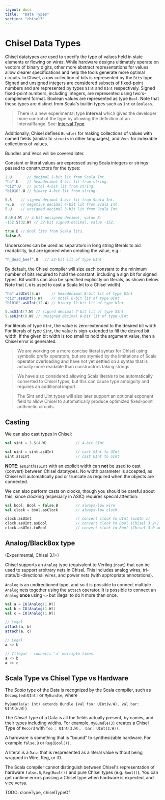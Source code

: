 ```yaml
---
layout: docs
title:  "Data Types"
section: "chisel3"
---
```


# Chisel Data Types

Chisel datatypes are used to specify the type of values held in state
elements or flowing on wires.  While hardware designs ultimately
operate on vectors of binary digits, other more abstract
representations for values allow clearer specifications and help the
tools generate more optimal circuits.  In Chisel, a raw collection of
bits is represented by the ```Bits``` type.  Signed and unsigned integers
are considered subsets of fixed-point numbers and are represented by
types ```SInt``` and ```UInt``` respectively. Signed fixed-point
numbers, including integers, are represented using two's-complement
format.  Boolean values are represented as type ```Bool```.  Note
that these types are distinct from Scala's builtin types such as
```Int``` or ```Boolean```.

> There is a new experimental type **Interval** which gives the developer more control of the type by allowing the definition of an IntervalRange.  See: [Interval Type](../appendix/experimental-features#interval-type)

Additionally, Chisel defines `Bundles` for making
collections of values with named fields (similar to ```structs``` in
other languages), and ```Vecs``` for indexable collections of
values.

Bundles and Vecs will be covered later.

Constant or literal values are expressed using Scala integers or
strings passed to constructors for the types:
```scala
1.U       // decimal 1-bit lit from Scala Int.
"ha".U    // hexadecimal 4-bit lit from string.
"o12".U   // octal 4-bit lit from string.
"b1010".U // binary 4-bit lit from string.

5.S    // signed decimal 4-bit lit from Scala Int.
-8.S   // negative decimal 4-bit lit from Scala Int.
5.U    // unsigned decimal 3-bit lit from Scala Int.

8.U(4.W) // 4-bit unsigned decimal, value 8.
-152.S(32.W) // 32-bit signed decimal, value -152.

true.B // Bool lits from Scala lits.
false.B
```
Underscores can be used as separators in long string literals to aid
readability, but are ignored when creating the value, e.g.:
```scala
"h_dead_beef".U   // 32-bit lit of type UInt
```

By default, the Chisel compiler will size each constant to the minimum
number of bits required to hold the constant, including a sign bit for
signed types. Bit widths can also be specified explicitly on
literals, as shown below. Note that (`.W` is used to cast a Scala Int
to a Chisel width)
```scala
"ha".asUInt(8.W)     // hexadecimal 8-bit lit of type UInt
"o12".asUInt(6.W)    // octal 6-bit lit of type UInt
"b1010".asUInt(12.W) // binary 12-bit lit of type UInt

5.asSInt(7.W) // signed decimal 7-bit lit of type SInt
5.asUInt(8.W) // unsigned decimal 8-bit lit of type UInt
```

For literals of type ```UInt```, the value is
zero-extended to the desired bit width.  For literals of type
```SInt```, the value is sign-extended to fill the desired bit width.
If the given bit width is too small to hold the argument value, then a
Chisel error is generated.

>We are working on a more concise literal syntax for Chisel using
symbolic prefix operators, but are stymied by the limitations of Scala
operator overloading and have not yet settled on a syntax that is
actually more readable than constructors taking strings.

>We have also considered allowing Scala literals to be automatically
converted to Chisel types, but this can cause type ambiguity and
requires an additional import.

>The SInt and UInt types will also later support an optional exponent
field to allow Chisel to automatically produce optimized fixed-point
arithmetic circuits.

## Casting

We can also cast types in Chisel:

```scala
val sint = 3.S(4.W)             // 4-bit SInt

val uint = sint.asUInt          // cast SInt to UInt
uint.asSInt                     // cast UInt to SInt
```

**NOTE**: `asUInt`/`asSInt` with an explicit width can **not** be used to cast (convert) between Chisel datatypes.
No width parameter is accepted, as Chisel will automatically pad or truncate as required when the objects are connected.

We can also perform casts on clocks, though you should be careful about this, since clocking (especially in ASIC) requires special attention:

```scala
val bool: Bool = false.B        // always-low wire
val clock = bool.asClock        // always-low clock

clock.asUInt                    // convert clock to UInt (width 1)
clock.asUInt.asBool             // convert clock to Bool (Chisel 3.2+)
clock.asUInt.toBool             // convert clock to Bool (Chisel 3.0 and 3.1 only)
```

## Analog/BlackBox type

(Experimental, Chisel 3.1+)

Chisel supports an `Analog` type (equivalent to Verilog `inout`) that can be used to support arbitrary nets in Chisel. This includes analog wires, tri-state/bi-directional wires, and power nets (with appropriate annotations).

`Analog` is an undirectioned type, and so it is possible to connect multiple `Analog` nets together using the `attach` operator. It is possible to connect an `Analog` **once** using `<>` but illegal to do it more than once.

```scala
val a = IO(Analog(1.W))
val b = IO(Analog(1.W))
val c = IO(Analog(1.W))

// Legal
attach(a, b)
attach(a, c)

// Legal
a <> b

// Illegal - connects 'a' multiple times
a <> b
a <> c
```

## Scala Type vs Chisel Type vs Hardware

The *Scala* type of the Data is recognized by the Scala compiler, such as `Decoupled[UInt]` or `MyBundle`, where 
```
MyBundle(w: Int) extends Bundle {val foo: UInt(w.W), val bar: UInt(w.W)}
```

The *Chisel* Type of a Data is all the fields actually present, by names, and their types including widths. For example, `MyBundle(3)` creates a Chisel Type of `Record` with `foo : UInt(3.W),  bar: UInt(3.W))`.

A hardware is something that is "bound" to synthesizable hardware. For example `false.B` or `Reg(Bool())`.

A literal is a `Data` that is respresented as a literal value without being wrapped in Wire, Reg, or IO. 

The Scala compiler cannot distinguish between Chisel's representation of hardware `false.B`, `Reg(Bool())`
and pure Chisel types (e.g. `Bool()`). You can get runtime errors passing a Chisel type when hardware is expected, and vice versa.

TODO: cloneType, chiselTypeOf
